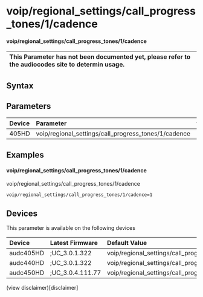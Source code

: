 ﻿---
description: voip/regional_settings/call_progress_tones/1/cadence
search: false
---

# voip/regional_settings/call_progress_tones/1/cadence

#### voip/regional_settings/call_progress_tones/1/cadence


| This Parameter has not been documented yet, please refer to the audiocodes site to determin usage.  | 
| :--- |

## Syntax

## Parameters
|Device|Parameter|value|Description|
|:---|:---|:---|:---|
| 405HD | voip/regional_settings/call_progress_tones/1/cadence |  |  |

## Examples
#### voip/regional_settings/call_progress_tones/1/cadence

voip/regional_settings/call_progress_tones/1/cadence

```
voip/regional_settings/call_progress_tones/1/cadence=1
```

## Devices
This parameter is available on the following devices

| Device | Latest Firmware | Default Value |
|:---|:---|:---|
| audc405HD | ;UC_3.0.1.322 | voip/regional_settings/call_progress_tones/1/cadence=1 
| audc440HD | ;UC_3.0.1.322 | voip/regional_settings/call_progress_tones/1/cadence=1 
| audc450HD | ;UC_3.0.4.111.77 | voip/regional_settings/call_progress_tones/1/cadence=1 

(view disclaimer)[disclaimer]
